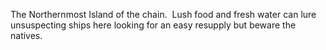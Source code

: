 The Northernmost Island of the chain.  Lush food and fresh water can lure unsuspecting ships here looking for an easy resupply but beware the natives.
